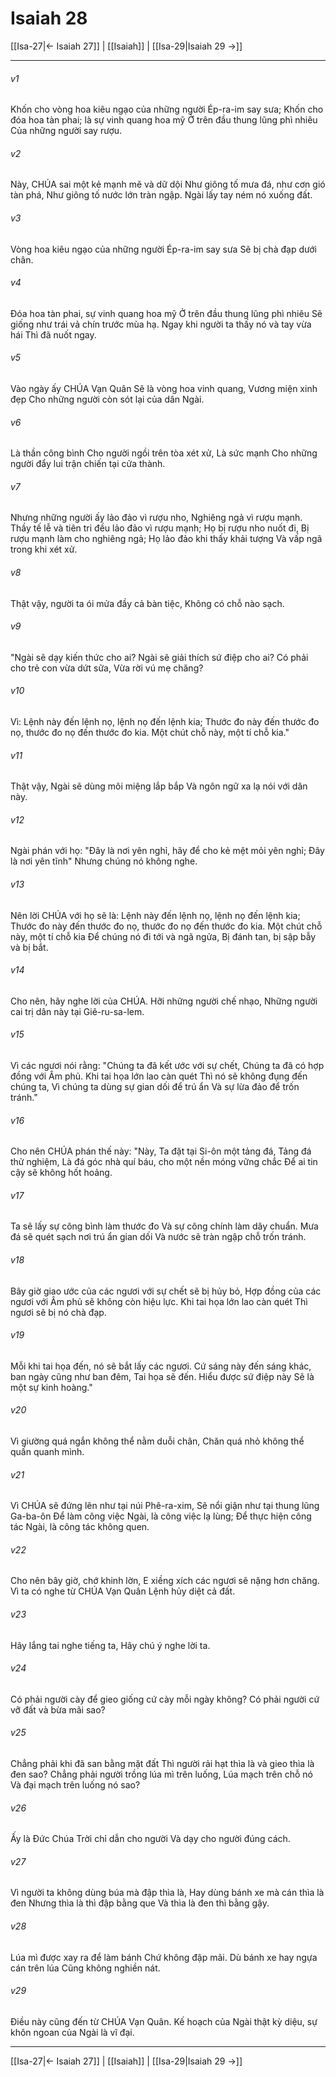 # Isaiah 28

[[Isa-27|← Isaiah 27]] | [[Isaiah]] | [[Isa-29|Isaiah 29 →]]
***



###### v1 
Khốn cho vòng hoa kiêu ngạo của những người Ép-ra-im say sưa; Khốn cho đóa hoa tàn phai; là sự vinh quang hoa mỹ Ở trên đầu thung lũng phì nhiêu Của những người say rượu. 

###### v2 
Này, CHÚA sai một kẻ mạnh mẽ và dữ dội Như giông tố mưa đá, như cơn gió tàn phá, Như giông tố nước lớn tràn ngập. Ngài lấy tay ném nó xuống đất. 

###### v3 
Vòng hoa kiêu ngạo của những người Ép-ra-im say sưa Sẽ bị chà đạp dưới chân. 

###### v4 
Đóa hoa tàn phai, sự vinh quang hoa mỹ Ở trên đầu thung lũng phì nhiêu Sẽ giống như trái vả chín trước mùa hạ. Ngay khi người ta thấy nó và tay vừa hái Thì đã nuốt ngay. 

###### v5 
Vào ngày ấy CHÚA Vạn Quân Sẽ là vòng hoa vinh quang, Vương miện xinh đẹp Cho những người còn sót lại của dân Ngài. 

###### v6 
Là thần công bình Cho người ngồi trên tòa xét xử, Là sức mạnh Cho những người đẩy lui trận chiến tại cửa thành. 

###### v7 
Nhưng những người ấy lảo đảo vì rượu nho, Nghiêng ngả vì rượu mạnh. Thầy tế lễ và tiên tri đều lảo đảo vì rượu mạnh; Họ bị rượu nho nuốt đi, Bị rượu mạnh làm cho nghiêng ngả; Họ lảo đảo khi thấy khải tượng Và vấp ngã trong khi xét xử. 

###### v8 
Thật vậy, người ta ói mửa đầy cả bàn tiệc, Không có chỗ nào sạch. 

###### v9 
"Ngài sẽ dạy kiến thức cho ai? Ngài sẽ giải thích sứ điệp cho ai? Có phải cho trẻ con vừa dứt sữa, Vừa rời vú mẹ chăng? 

###### v10 
Vì: Lệnh này đến lệnh nọ, lệnh nọ đến lệnh kia; Thước đo này đến thước đo nọ, thước đo nọ đến thước đo kia. Một chút chỗ này, một tí chỗ kia." 

###### v11 
Thật vậy, Ngài sẽ dùng môi miệng lắp bắp Và ngôn ngữ xa lạ nói với dân này. 

###### v12 
Ngài phán với họ: "Đây là nơi yên nghỉ, hãy để cho kẻ mệt mỏi yên nghỉ; Đây là nơi yên tĩnh" Nhưng chúng nó không nghe. 

###### v13 
Nên lời CHÚA với họ sẽ là: Lệnh này đến lệnh nọ, lệnh nọ đến lệnh kia; Thước đo này đến thước đo nọ, thước đo nọ đến thước đo kia. Một chút chỗ này, một tí chỗ kia Để chúng nó đi tới và ngã ngửa, Bị đánh tan, bị sập bẫy và bị bắt. 

###### v14 
Cho nên, hãy nghe lời của CHÚA. Hỡi những người chế nhạo, Những người cai trị dân này tại Giê-ru-sa-lem. 

###### v15 
Vì các ngươi nói rằng: "Chúng ta đã kết ước với sự chết, Chúng ta đã có hợp đồng với Âm phủ. Khi tai họa lớn lao càn quét Thì nó sẽ không đụng đến chúng ta, Vì chúng ta dùng sự gian dối để trú ẩn Và sự lừa đảo để trốn tránh." 

###### v16 
Cho nên CHÚA phán thế này: "Này, Ta đặt tại Si-ôn một tảng đá, Tảng đá thử nghiệm, Là đá góc nhà quí báu, cho một nền móng vững chắc Để ai tin cậy sẽ không hốt hoảng. 

###### v17 
Ta sẽ lấy sự công bình làm thước đo Và sự công chính làm dây chuẩn. Mưa đá sẽ quét sạch nơi trú ẩn gian dối Và nước sẽ tràn ngập chỗ trốn tránh. 

###### v18 
Bây giờ giao ước của các ngươi với sự chết sẽ bị hủy bỏ, Hợp đồng của các ngươi với Âm phủ sẽ không còn hiệu lực. Khi tai họa lớn lao càn quét Thì ngươi sẽ bị nó chà đạp. 

###### v19 
Mỗi khi tai họa đến, nó sẽ bắt lấy các ngươi. Cứ sáng này đến sáng khác, ban ngày cũng như ban đêm, Tai họa sẽ đến. Hiểu được sứ điệp này Sẽ là một sự kinh hoàng." 

###### v20 
Vì giường quá ngắn không thể nằm duỗi chân, Chăn quá nhỏ không thể quấn quanh mình. 

###### v21 
Vì CHÚA sẽ đứng lên như tại núi Phê-ra-xim, Sẽ nổi giận như tại thung lũng Ga-ba-ôn Để làm công việc Ngài, là công việc lạ lùng; Để thực hiện công tác Ngài, là công tác không quen. 

###### v22 
Cho nên bây giờ, chớ khinh lờn, E xiềng xích các ngươi sẽ nặng hơn chăng. Vì ta có nghe từ CHÚA Vạn Quân Lệnh hủy diệt cả đất. 

###### v23 
Hãy lắng tai nghe tiếng ta, Hãy chú ý nghe lời ta. 

###### v24 
Có phải người cày để gieo giống cứ cày mỗi ngày không? Có phải người cứ vỡ đất và bừa mãi sao? 

###### v25 
Chẳng phải khi đã san bằng mặt đất Thì người rải hạt thìa là và gieo thìa là đen sao? Chẳng phải người trồng lúa mì trên luống, Lúa mạch trên chỗ nó Và đại mạch trên luống nó sao? 

###### v26 
Ấy là Đức Chúa Trời chỉ dẫn cho người Và dạy cho người đúng cách. 

###### v27 
Vì người ta không dùng búa mà đập thìa là, Hay dùng bánh xe mà cán thìa là đen Nhưng thìa là thì đập bằng que Và thìa là đen thì bằng gậy. 

###### v28 
Lúa mì được xay ra để làm bánh Chứ không đập mãi. Dù bánh xe hay ngựa cán trên lúa Cũng không nghiền nát. 

###### v29 
Điều này cũng đến từ CHÚA Vạn Quân. Kế hoạch của Ngài thật kỳ diệu, sự khôn ngoan của Ngài là vĩ đại.

***
[[Isa-27|← Isaiah 27]] | [[Isaiah]] | [[Isa-29|Isaiah 29 →]]

